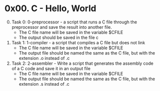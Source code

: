 # 0x00. C - Hello, World

0. Task 0: 0-preprocessor - a script that runs a C file through the preprocessor and save the result into another file.
	* The C file name will be saved in the variable $CFILE
	* The output should be saved in the file c
1. Task 1: 1-compiler - a script that compiles a C file but does not link
	* The C file name will be saved in the variable $CFILE
	* The output file should be named the same as the C file, but with the extension .o instead of .c
2. Task 2: 2-assembler - Write a script that generates the assembly code of a C code and save it in an output file
	* The C file name will be saved in the variable $CFILE
	* The output file should be named the same as the C file, but with the extension .s instead of .c
